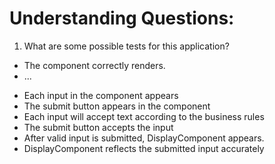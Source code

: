 # Understanding Questions:
1. What are some possible tests for this application?
* The component correctly renders.
* ...
- Each input in the component appears
- The submit button appears in the component
- Each input will accept text according to the business rules
- The submit button accepts the input
- After valid input is submitted, DisplayComponent appears.
- DisplayComponent reflects the submitted input accurately